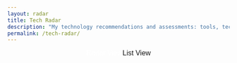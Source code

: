 ```yaml
---
layout: radar
title: Tech Radar
description: "My technology recommendations and assessments: tools, techniques, platforms, and frameworks I adopt, trial, assess, or avoid—and why."
permalink: /tech-radar/
---
```


<div class="view-toggle">
  <button id="radarViewBtn" class="toggle-btn active">Radar View</button>
  <button id="listViewBtn" class="toggle-btn">List View</button>
</div>

<div id="radar-container" class="view-section">
  <svg id="radar"></svg>
</div>

<div id="list-container" class="view-section" style="display: none;">
  <div class="list-view container">
    <!-- Content will be generated by JavaScript -->
  </div>
</div>

<!-- Info Modal -->
<div id="infoModal" class="modal">
  <div class="modal-content">
    <div class="modal-header">
      <h2>About This Radar</h2>
      <button class="modal-close" id="closeModal" aria-label="Close modal">&times;</button>
    </div>
    <div class="modal-body">
      <p>My personal technology radar reflecting current assessments based on real-world experience. These recommendations evolve as technologies mature and new options emerge.</p>

      <h3>The Rings</h3>
      <ul>
        <li><strong>ADOPT</strong> — Technologies I use in production and confidently recommend</li>
        <li><strong>TRIAL</strong> — Technologies I'm actively testing in real projects</li>
        <li><strong>ASSESS</strong> — Technologies I'm evaluating for specific use cases</li>
        <li><strong>HOLD</strong> — Technologies I recommend caution with or avoid</li>
      </ul>

      <h3>The Quadrants</h3>
      <ul>
        <li><strong>Languages & Frameworks</strong> — Programming languages and development frameworks</li>
        <li><strong>Platforms</strong> — Cloud platforms, databases, and infrastructure services</li>
        <li><strong>Techniques</strong> — Architectural patterns, methodologies, and practices</li>
        <li><strong>Tools</strong> — Development tools, CI/CD, and operational software</li>
      </ul>
    </div>
  </div>
</div>

<!-- Item Detail Modal -->
<div id="itemDetailModal" class="modal">
  <div class="modal-content">
    <div class="modal-header">
      <h2 id="itemDetailTitle"></h2>
      <button class="modal-close" id="closeDetailModal" aria-label="Close modal">&times;</button>
    </div>
    <div class="modal-body">
      <div class="item-meta">
        <span class="meta-label">Category:</span>
        <span id="itemDetailQuadrant"></span>
      </div>
      <div class="item-meta">
        <span class="meta-label">Status:</span>
        <strong id="itemDetailRing"></strong>
      </div>
      <p id="itemDetailDescription"></p>
    </div>
  </div>
</div>

<script src="{{ '/assets/js/d3.v7.min.js' | relative_url }}"></script>
<script src="{{ '/assets/js/radar.js' | relative_url }}"></script>

<script>
// Load radar data from JSON file
let radarData = null;

fetch('{{ "/assets/data/radar-data.json" | relative_url }}')
  .then(response => response.json())
  .then(data => {
    radarData = data;
    renderRadar();
    renderListView();
    makeRadarBlipsClickable();
  })
  .catch(error => {
    console.error('Error loading radar data:', error);
  });

function renderRadar() {
  if (!radarData) return;
  // Always render at full size - we'll use CSS to scale it
  const radarWidth = 1450;
  const radarHeight = 1000;

  // Clear existing radar
  document.getElementById('radar').innerHTML = '';

  radar_visualization({
    svg_id: "radar",
    width: radarWidth,
    height: radarHeight,
    scale: 1.0,
    colors: {
      background: "#fff",
      grid: "#bbb",
      inactive: "#ddd"
    },
    title: "My Tech Radar",
    quadrants: radarData.quadrants,
    rings: radarData.rings,
    print_layout: true,
    links_in_new_tabs: true,
    entries: radarData.entries
  });

  // Set viewBox for responsive scaling
  const svg = document.getElementById('radar');
  svg.setAttribute('viewBox', `0 0 ${radarWidth} ${radarHeight}`);
  svg.setAttribute('preserveAspectRatio', 'xMidYMid meet');
}

// Generate list view
function renderListView() {
  const listContainer = document.querySelector('.list-view');

  let html = '';

  radarData.quadrants.forEach((quadrant, qIndex) => {
    html += `<div class="quadrant-section">`;
    html += `<h2>${quadrant.name}</h2>`;

    radarData.rings.forEach((ring, rIndex) => {
      const items = radarData.entries.filter(e => e.quadrant === qIndex && e.ring === rIndex);

      if (items.length > 0) {
        html += `<div class="ring-section">`;
        html += `<h3 style="color: ${ring.color}">${ring.name}</h3>`;
        html += `<ul class="tech-list">`;

        items.forEach((item, itemIndex) => {
          let badge = '';
          if (item.moved === 1) badge = '<span class="badge badge-up">▲</span>';
          else if (item.moved === -1) badge = '<span class="badge badge-down">▼</span>';
          else if (item.moved === 2) badge = '<span class="badge badge-new">★</span>';

          const entryIndex = radarData.entries.indexOf(item);
          html += `<li class="tech-item" data-entry-index="${entryIndex}">${item.label} ${badge}</li>`;
        });

        html += `</ul></div>`;
      }
    });

    html += `</div>`;
  });

  listContainer.innerHTML = html;

  // Add click handlers to list items
  document.querySelectorAll('.tech-item').forEach(item => {
    item.addEventListener('click', function() {
      const entryIndex = parseInt(this.getAttribute('data-entry-index'));
      showItemDetail(radarData.entries[entryIndex]);
    });
  });
}

// Toggle between views
function showRadarView() {
  document.getElementById('radar-container').style.display = 'flex';
  document.getElementById('list-container').style.display = 'none';
  document.getElementById('radarViewBtn').classList.add('active');
  document.getElementById('listViewBtn').classList.remove('active');
}

function showListView() {
  document.getElementById('radar-container').style.display = 'none';
  document.getElementById('list-container').style.display = 'block';
  document.getElementById('radarViewBtn').classList.remove('active');
  document.getElementById('listViewBtn').classList.add('active');
}

document.getElementById('radarViewBtn').addEventListener('click', showRadarView);
document.getElementById('listViewBtn').addEventListener('click', showListView);

// Show item detail modal
function showItemDetail(item) {
  const detailModal = document.getElementById('itemDetailModal');
  const quadrant = radarData.quadrants[item.quadrant];
  const ring = radarData.rings[item.ring];

  document.getElementById('itemDetailTitle').textContent = item.label;
  document.getElementById('itemDetailQuadrant').textContent = quadrant.name;
  document.getElementById('itemDetailRing').textContent = ring.name;
  document.getElementById('itemDetailRing').style.color = ring.color;
  document.getElementById('itemDetailDescription').textContent = item.description;

  detailModal.style.display = 'flex';
}

// Modal functionality
const infoModal = document.getElementById('infoModal');
const itemDetailModal = document.getElementById('itemDetailModal');
const infoBtn = document.getElementById('infoBtn');
const closeInfoModal = document.getElementById('closeModal');
const closeDetailModal = document.getElementById('closeDetailModal');

infoBtn.addEventListener('click', function() {
  infoModal.style.display = 'flex';
});

closeInfoModal.addEventListener('click', function() {
  infoModal.style.display = 'none';
});

closeDetailModal.addEventListener('click', function() {
  itemDetailModal.style.display = 'none';
});

window.addEventListener('click', function(event) {
  if (event.target === infoModal) {
    infoModal.style.display = 'none';
  }
  if (event.target === itemDetailModal) {
    itemDetailModal.style.display = 'none';
  }
});

// Close modals with Escape key
document.addEventListener('keydown', function(event) {
  if (event.key === 'Escape') {
    if (infoModal.style.display === 'flex') {
      infoModal.style.display = 'none';
    }
    if (itemDetailModal.style.display === 'flex') {
      itemDetailModal.style.display = 'none';
    }
  }
});

// Make radar blips clickable after radar is rendered
function makeRadarBlipsClickable() {
  setTimeout(function() {
    const radarSvg = document.getElementById('radar');

    // Add click handlers to legend items
    // The Zalando library creates legend items with id="legendItem{id}"
    radarData.entries.forEach(entry => {
      const legendItem = document.getElementById('legendItem' + entry.id);

      if (legendItem) {
        legendItem.style.cursor = 'pointer';

        // Get the parent <a> element if it exists
        const parentAnchor = legendItem.parentElement;
        if (parentAnchor && parentAnchor.tagName === 'a') {
          parentAnchor.style.cursor = 'pointer';
          parentAnchor.addEventListener('click', function(e) {
            e.preventDefault();
            e.stopPropagation();
            showItemDetail(entry);
          });
        }

        legendItem.addEventListener('click', function(e) {
          e.preventDefault();
          e.stopPropagation();
          showItemDetail(entry);
        });
      }
    });

    // For the blips themselves (circles, triangles, stars)
    const blipGroups = radarSvg.querySelectorAll('.blip');

    blipGroups.forEach((blipGroup) => {
      // Look for the number text in this group
      const textElement = blipGroup.querySelector('text');

      if (textElement) {
        const blipId = textElement.textContent.trim();

        // Find the entry with this ID
        const entry = radarData.entries.find(e => e.id === blipId);

        if (entry) {
          blipGroup.style.cursor = 'pointer';

          const clickHandler = function(e) {
            e.preventDefault();
            e.stopPropagation();
            showItemDetail(entry);
          };

          blipGroup.addEventListener('click', clickHandler, true);
        }
      }
    });
  }, 1000);
}

</script>

<style>
/* Remove container constraint for radar page */
.radar-main {
  flex: 1;
  padding: 0;
  width: 100%;
  max-width: 100%;
}

.radar-page {
  width: 100%;
}

.radar-header {
  padding-bottom: var(--spacing-md);
  border-bottom: 2px solid var(--color-border);
  margin-bottom: var(--spacing-xl);
  margin-top: var(--spacing-xl);
}

.header-content-flex {
  display: flex;
  justify-content: space-between;
  align-items: center;
}

.header-content-flex h1 {
  margin: 0;
}

.info-icon {
  background: none;
  border: none;
  color: var(--color-text);
  cursor: pointer;
  padding: var(--spacing-xs);
  display: flex;
  align-items: center;
  justify-content: center;
  border-radius: 50%;
  transition: all 0.3s ease;
}

.info-icon svg {
  width: 28px;
  height: 28px;
  stroke-width: 2.5;
}

.info-icon:hover {
  background-color: var(--color-primary);
  color: white;
}

.radar-content {
  width: 100%;
  display: flex;
  flex-direction: column;
}

/* View Toggle */
.view-toggle {
  display: flex;
  justify-content: center;
  gap: var(--spacing-sm);
  margin-bottom: var(--spacing-lg);
  padding: 0 var(--spacing-md);
}

.toggle-btn {
  padding: var(--spacing-sm) var(--spacing-lg);
  border: 2px solid var(--color-primary);
  background-color: var(--color-card-bg);
  color: var(--color-text);
  font-size: 1rem;
  font-weight: 500;
  border-radius: var(--border-radius);
  cursor: pointer;
  transition: all 0.3s ease;
}

.toggle-btn:hover {
  background-color: var(--color-primary);
  color: white;
}

.toggle-btn.active {
  background-color: var(--color-primary);
  color: white;
}

/* Radar View */
#radar-container {
  width: 100%;
  background-color: var(--color-card-bg);
  padding: var(--spacing-lg);
  margin-bottom: var(--spacing-xl);
  display: flex;
  justify-content: center;
  align-items: center;
}

#radar {
  display: block;
  width: 100%;
  max-width: 1450px;
  height: auto;
}

/* List View */
#list-container {
  width: 100%;
  padding: var(--spacing-lg) 0;
}

.list-view {
  display: grid;
  grid-template-columns: repeat(auto-fit, minmax(300px, 1fr));
  gap: var(--spacing-xl);
}

.quadrant-section {
  background-color: var(--color-card-bg);
  padding: var(--spacing-lg);
  border-radius: var(--border-radius);
  border-left: 4px solid var(--color-primary);
}

.quadrant-section h2 {
  color: var(--color-text);
  margin-bottom: var(--spacing-lg);
  font-size: 1.5rem;
}

.ring-section {
  margin-bottom: var(--spacing-lg);
}

.ring-section:last-child {
  margin-bottom: 0;
}

.ring-section h3 {
  font-size: 1.1rem;
  margin-bottom: var(--spacing-sm);
  font-weight: 600;
}

.tech-list {
  list-style: none;
  margin: 0;
  padding: 0;
  margin-left: var(--spacing-sm);
}

.tech-list li {
  padding: var(--spacing-xs) 0;
  color: var(--color-text);
  display: flex;
  align-items: center;
  gap: var(--spacing-xs);
}

.tech-item {
  cursor: pointer;
  padding: var(--spacing-xs) var(--spacing-sm);
  margin-left: 0;
  border-radius: var(--border-radius);
  transition: background-color 0.2s ease;
  width: 100%;
}

.tech-item:hover {
  background-color: var(--color-bg);
}

.badge {
  display: inline-block;
  padding: 0.15rem 0.5rem;
  border-radius: 12px;
  font-size: 0.75rem;
  font-weight: 600;
}

.badge-new {
  background-color: var(--color-primary);
  color: white;
}

.badge-up {
  background-color: #5ba300;
  color: white;
}

.badge-down {
  background-color: #e09b96;
  color: white;
}

/* Modal */
.modal {
  display: none;
  position: fixed;
  z-index: 1000;
  left: 0;
  top: 0;
  width: 100%;
  height: 100%;
  overflow: auto;
  background-color: rgba(0, 0, 0, 0.5);
  align-items: center;
  justify-content: center;
  padding: var(--spacing-md);
}

.modal-content {
  background-color: var(--color-card-bg);
  border-radius: var(--border-radius);
  max-width: 600px;
  width: 100%;
  box-shadow: 0 4px 20px rgba(0, 0, 0, 0.2);
  animation: modalFadeIn 0.3s ease;
}

@keyframes modalFadeIn {
  from {
    opacity: 0;
    transform: translateY(-20px);
  }
  to {
    opacity: 1;
    transform: translateY(0);
  }
}

.modal-header {
  display: flex;
  justify-content: space-between;
  align-items: center;
  padding: var(--spacing-lg);
  border-bottom: 2px solid var(--color-border);
}

.modal-header h2 {
  margin: 0;
  color: var(--color-text);
}

.modal-close {
  background: none;
  border: none;
  font-size: 2rem;
  color: var(--color-text-light);
  cursor: pointer;
  padding: 0;
  width: 32px;
  height: 32px;
  display: flex;
  align-items: center;
  justify-content: center;
  border-radius: 50%;
  transition: all 0.3s ease;
}

.modal-close:hover {
  background-color: var(--color-accent);
  color: white;
}

.modal-body {
  padding: var(--spacing-lg);
  line-height: 1.8;
}

.modal-body h3 {
  color: var(--color-primary);
  margin-top: var(--spacing-md);
  margin-bottom: var(--spacing-sm);
}

.modal-body ul {
  margin-left: var(--spacing-lg);
  margin-bottom: var(--spacing-md);
}

.modal-body li {
  margin-bottom: var(--spacing-xs);
}

.item-meta {
  margin-bottom: var(--spacing-sm);
  font-size: 0.95rem;
}

.meta-label {
  color: var(--color-text-light);
  margin-right: var(--spacing-xs);
}

@media (max-width: 768px) {
  .list-view {
    grid-template-columns: 1fr;
  }

  .view-toggle {
    flex-direction: column;
  }

  .toggle-btn {
    width: 100%;
  }

  .modal-content {
    margin: var(--spacing-md);
  }
}
</style>